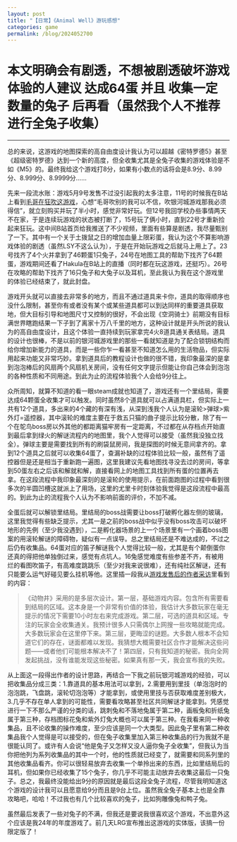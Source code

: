 ```yaml
---
layout: post
title: "【日常】《Animal Well》游玩感想"
categories: game
permalink: /blog/2024052700
---
```


# 本文明确会有剧透，不想被剧透破坏游戏体验的人建议 达成64蛋 并且 收集一定数量的兔子 后再看（虽然我个人不推荐进行全兔子收集）

---

总的来说，这游戏的地图探索的高自由度设计我认为可以超越《密特罗德5》甚至《超级密特罗德》达到一个新的高度，但全收集尤其是全兔子收集的游戏体验是不如《M5》的。最终我给这个游戏打8分，如果有小数点的话将会是8.9分、8.99分、8.999分、8.9999分……

先来一段流水账：游戏5月9号发售不过没引起我的太多注意，11号的时候我在B站上看到[毛哥在狂吹这游戏](https://www.bilibili.com/opus/929954298986496082)，心想“毛哥吹别的我可以不信，吹银河城游戏那我必须得信”，就立刻购买并玩了半小时，感觉非常好玩。但12号我回学校办些事情两天不在家，于是连续玩游戏的状态被打断了，15号玩了俩小时，直到22号才重新捡起来狂玩。这中间B站首页给我推送了不少视频，里面有些算是剧透，我尽量甄别了一下。其中有一个关于土拨鼠之日的增加血量上限彩蛋，我认为这个不算影响游戏体验的剧透（虽然LSY不这么认为），于是在开始玩游戏之后就马上用上了。23号找齐了4个火并拿到了46颗蛋1只兔子，24号在地图工具的帮助下找齐了64颗蛋，游戏期间还看了Hakula在B站上的直播（同时都在玩这游戏，还挺巧）。26号在攻略的帮助下找齐了16只兔子和大兔子以及耳机，至此我认为我在这个游戏里的体验已经结束了，就此封盘。

游戏开头就可以直接去非常多的地方，而且不通过道具来卡你，道具的取得顺序也没什么限制，甚至你有或者没有某个或某些道具都可以到达同样的重要道具获取地，但大目标引导和地图尺寸又控制的很好，不会出现《空洞骑士》前期没有目标满世界瞎跑结果一下子到了离家十万八千里的地方，这种设计就是开头所说的我认为的高自由度设计，且这个体验一直持续到玩家拿完4火8道具通关表结局。道具的设计也很棒，不是以前的银河城游戏里的那些一看就知道是为了配合锁钥结构而给你增加新能力的道具，而是一些你乍一看甚至不知道怎么用的生活物品，但实际用起来功能又非常巧妙。拿到道具后的教程设计也做的很不错，我印象最深的是拿到泡泡棒后的风扇两个风扇机关房间，没有任何文字提示但能让你自己体会到泡泡的各种性质和不同用途。到此为止的流程体验我个人会给9分往上。

众所周知，就算不知道的看一眼steam成就也知道了，游戏还有一个里结局，需要达成64颗蛋全收集才可以触发。同时虽然8个道具就可以占满道具栏，但实际上一共有12个道具，多出来的4个藏的有深有浅，从深到浅我个人认为是滚轮>弹球>紫外灯=遥控器，其中滚轮的难度主要在于救五只猫的曲子提示比较分散，除了有一个在鸵鸟boss房以外其他的都距离猫牢房有一定距离，不过都在从存档点开始直到最后拿到绿火的解谜流程内的地图里，我个人觉得可以接受（虽然我没独立找全）。弹球主要是需要找到所有的刷袋鼠房间，我是探图的时候无意间拿齐的。拿到12个道具之后就可以收集64蛋了，查漏补缺的过程体验比较一般，虽然有了遥控器但是还是相当于重新跑一遍图，这里我建议先看地图找寻没去过的房间，等拿到50蛋左右之后该和解就和解，直接看网上的地图工具找到所有蛋的位置再去拿。在这段流程中我印象最深刻的是滚轮的使用提示，在前面跑图的过程中看到很多次的半圆凹槽这就派上了用场，这里的尤里卡时刻体验我觉得是这段流程中最高的。到此为止的流程我个人认为不影响前面的评价，不加不减。

全蛋后就可以解锁里结局。里结局的boss战需要让boss打破孵化器左侧的玻璃，这里我觉得有些缺乏提示，尤其一是之前的boss战中似乎没有boss攻击可以破坏地形的先例（至少我没遇到），二是孵化器场景的上一个场景里有一个画着boss图案的用滚轮解谜的障碍物，疑似有一点误导。总之里结局还是不难达成的，不过之后仍有收集品。64蛋对应的笛子解谜我个人觉得比较一般，尤其是有个颠倒蛋你还真的得把他单独倒过来，感觉有点坑人。16兔感觉难度有些参差不齐，有被用烂的看图吹笛子，有高难度跳跳乐（至少对我来说很难），还有纯社区解谜，还有只能要么运气好碰见要么挂机等他。这里插一段我从[游戏发售后的作者采访](https://weibo.com/ttarticle/x/m/show/id/2309405035048444493989)里看到的内容：

> 《动物井》采用的是多层次设计。第一层，基础游戏内容。包含所有需要看到结局的区域。这本身是一个非常有价值的体验，我估计大多数玩家在毫无提示的情况下需要10小时左右来完成游戏。第二层，可选的道具和区域。专注的玩家会全收集通关。我预计很多人只需偶尔上网搜一些攻略就能完成。大多数玩家会在这里停下来。第三层，更晦涩的谜题。大多数人根本不会知道它们的存在，谜面都难以发现。我猜想大概需要社区合作才能解决这些问题——或者他们可能根本解决不了！第四层，只有我知道的秘密。我向全网发起挑战，没有谁能发现这些秘密。如果真有那一天，我会宣布我的失败。

从上面这一段得出作者的设计思路，再结合一下我之前玩银河城游戏的经验，可以把收集品分成三类：1.靠道具的基本用法可以拿到，2.需要用到里技（单泡泡时的泡泡跳，飞盘跳，滚轮切泡泡等）才能拿到，或使用里技与否获取难度差别极大，3.几乎不存在单人拿到的可能性，需要看攻略甚至社区共同解谜才能拿到。凭感觉进行一下不那么严谨的分类的话，跳刺兔和不落地兔属于第二种，画板兔和折纸兔属于第三种，存档图标花兔和紫外灯兔大概也可以属于第三种。在我看来同一种收集品，且不论收集的操作难度，至少应该是同一个大类型。因此兔子里有第二种收集品我个人觉得是可以接受的，但在兔子收集里加入第三种收集品的行为我就不是很能认同了。或许有人会说“他是兔子又怎样又没人逼你兔子全收集”，但我认为当你把他列为系列收集品的其中一个时，他的性质就已经变了，就需要和同系列里的其他收集品看齐。你可以很轻易放弃去收集一个单拎出来的东西，比如里结局后的耳机，但如果你已经收集了15个兔子，你几乎不可能主动放弃去收集这最后一只兔子。总之，我最终没能给出9分的原因就是最后这段全兔子流程，尽管我明知道这个游戏的设计我可以且愿意给9分而且是9台上位。虽然我全兔子基本上也是全靠攻略吧，哈哈！不过我也有几个比较喜欢的兔子，比如狗雕像兔和鸭子兔。

虽然最后发表了一些对兔子的不满，但我还是要说我很喜欢这个游戏，不出意外这个应该是我24年的年度游戏了。前几天LRG宣布推出这游戏的实体版，该搞一份限定版了！

